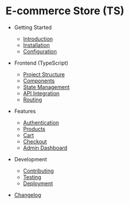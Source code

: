 # E-commerce Store (TS)

* Getting Started
  * [Introduction](introduction.md)
  * [Installation](installation.md)
  * [Configuration](configuration.md)

* Frontend (TypeScript)
  * [Project Structure](frontend/structure.md)
  * [Components](frontend/components.md)
  * [State Management](frontend/state.md)
  * [API Integration](frontend/api.md)
  * [Routing](frontend/routing.md)

* Features
  * [Authentication](features/auth.md)
  * [Products](features/products.md)
  * [Cart](features/cart.md)
  * [Checkout](features/checkout.md)
  * [Admin Dashboard](features/admin.md)

* Development
  * [Contributing](development/contributing.md)
  * [Testing](development/testing.md)
  * [Deployment](development/deployment.md)

* [Changelog](changelog.md)
